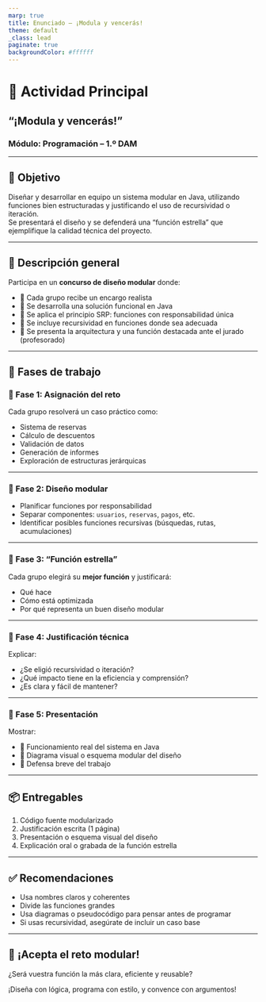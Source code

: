 ```yaml
---
marp: true
title: Enunciado – ¡Modula y vencerás!
theme: default
_class: lead
paginate: true
backgroundColor: #ffffff
---
```


# 🧠 Actividad Principal  
## “¡Modula y vencerás!”  
### Módulo: Programación – 1.º DAM

---

## 🎯 Objetivo

Diseñar y desarrollar en equipo un sistema modular en Java, utilizando funciones bien estructuradas y justificando el uso de recursividad o iteración.  
Se presentará el diseño y se defenderá una “función estrella” que ejemplifique la calidad técnica del proyecto.

---

## 🧩 Descripción general

Participa en un **concurso de diseño modular** donde:

- 👥 Cada grupo recibe un encargo realista  
- 🧱 Se desarrolla una solución funcional en Java  
- 🧠 Se aplica el principio SRP: funciones con responsabilidad única  
- 🔁 Se incluye recursividad en funciones donde sea adecuada  
- 🎤 Se presenta la arquitectura y una función destacada ante el jurado (profesorado)

---

## 🚦 Fases de trabajo

### 🔹 Fase 1: Asignación del reto
Cada grupo resolverá un caso práctico como:

- Sistema de reservas  
- Cálculo de descuentos  
- Validación de datos  
- Generación de informes  
- Exploración de estructuras jerárquicas

---

### 🔹 Fase 2: Diseño modular

- Planificar funciones por responsabilidad  
- Separar componentes: `usuarios`, `reservas`, `pagos`, etc.  
- Identificar posibles funciones recursivas (búsquedas, rutas, acumulaciones)

---

### 🔹 Fase 3: “Función estrella”

Cada grupo elegirá su **mejor función** y justificará:

- Qué hace  
- Cómo está optimizada  
- Por qué representa un buen diseño modular

---

### 🔹 Fase 4: Justificación técnica

Explicar:

- ¿Se eligió recursividad o iteración?  
- ¿Qué impacto tiene en la eficiencia y comprensión?  
- ¿Es clara y fácil de mantener?

---

### 🔹 Fase 5: Presentación

Mostrar:

- 🔧 Funcionamiento real del sistema en Java  
- 🧱 Diagrama visual o esquema modular del diseño  
- 🎤 Defensa breve del trabajo

---

## 📦 Entregables

1. Código fuente modularizado  
2. Justificación escrita (1 página)  
3. Presentación o esquema visual del diseño  
4. Explicación oral o grabada de la función estrella

---

## ✅ Recomendaciones

- Usa nombres claros y coherentes  
- Divide las funciones grandes  
- Usa diagramas o pseudocódigo para pensar antes de programar  
- Si usas recursividad, asegúrate de incluir un caso base

---

## 🚀 ¡Acepta el reto modular!

¿Será vuestra función la más clara, eficiente y reusable?

¡Diseña con lógica, programa con estilo, y convence con argumentos!
